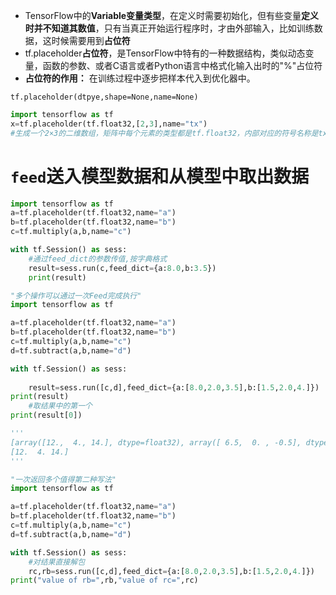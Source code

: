 - TensorFlow中的**Variable变量类型**，在定义时需要初始化，但有些变量**定义时并不知道其数值**，只有当真正开始运行程序时，才由外部输入，比如训练数据，这时候需要用到**占位符**
- tf.placeholder**占位符**，是TensorFlow中特有的一种数据结构，类似动态变量，函数的参数、或者C语言或者Python语言中格式化输入出时的"%"占位符
- **占位符的作用：** 在训练过程中逐步把样本代入到优化器中。

`tf.placeholder(dtpye,shape=None,name=None)`

```python
import tensorflow as tf
x=tf.placeholder(tf.float32,[2,3],name="tx")
#生成一个2×3的二维数组，矩阵中每个元素的类型都是tf.float32，内部对应的符号名称是tx
```



# `feed`送入模型数据和从模型中取出数据

```python
import tensorflow as tf
a=tf.placeholder(tf.float32,name="a")
b=tf.placeholder(tf.float32,name="b")
c=tf.multiply(a,b,name="c")

with tf.Session() as sess:
    #通过feed_dict的参数传值,按字典格式
    result=sess.run(c,feed_dict={a:8.0,b:3.5})
    print(result)
```

```python
"多个操作可以通过一次Feed完成执行"
import tensorflow as tf

a=tf.placeholder(tf.float32,name="a")
b=tf.placeholder(tf.float32,name="b")
c=tf.multiply(a,b,name="c")
d=tf.subtract(a,b,name="d")

with tf.Session() as sess:
    
    result=sess.run([c,d],feed_dict={a:[8.0,2.0,3.5],b:[1.5,2.0,4.]})
print(result)
    #取结果中的第一个
print(result[0])

'''
[array([12.,  4., 14.], dtype=float32), array([ 6.5,  0. , -0.5], dtype=float32)]
[12.  4. 14.]
'''
```

```python
"一次返回多个值得第二种写法"
import tensorflow as tf

a=tf.placeholder(tf.float32,name="a")
b=tf.placeholder(tf.float32,name="b")
c=tf.multiply(a,b,name="c")
d=tf.subtract(a,b,name="d")

with tf.Session() as sess:
	#对结果直接解包
    rc,rb=sess.run([c,d],feed_dict={a:[8.0,2.0,3.5],b:[1.5,2.0,4.]})
print("value of rb=",rb,"value of rc=",rc)
```


